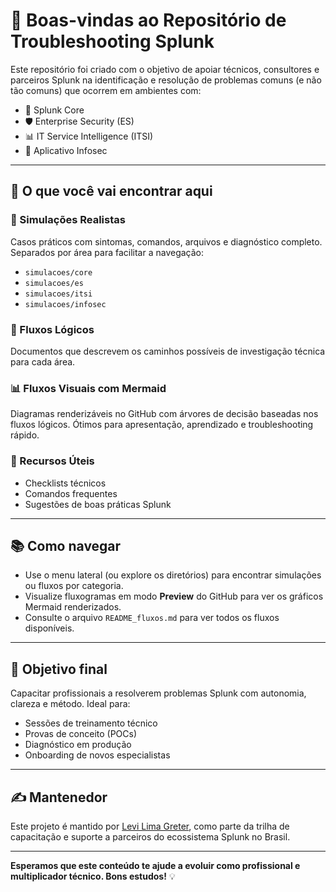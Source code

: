 # 👋 Boas-vindas ao Repositório de Troubleshooting Splunk

Este repositório foi criado com o objetivo de apoiar técnicos, consultores e parceiros Splunk na identificação e resolução de problemas comuns (e não tão comuns) que ocorrem em ambientes com:

- 🔧 Splunk Core
- 🛡️ Enterprise Security (ES)
- 📊 IT Service Intelligence (ITSI)
- 🔐 Aplicativo Infosec

---

## 🚀 O que você vai encontrar aqui

### 🧪 Simulações Realistas
Casos práticos com sintomas, comandos, arquivos e diagnóstico completo. Separados por área para facilitar a navegação:

- `simulacoes/core`
- `simulacoes/es`
- `simulacoes/itsi`
- `simulacoes/infosec`

### 🔁 Fluxos Lógicos
Documentos que descrevem os caminhos possíveis de investigação técnica para cada área.

### 📊 Fluxos Visuais com Mermaid
Diagramas renderizáveis no GitHub com árvores de decisão baseadas nos fluxos lógicos. Ótimos para apresentação, aprendizado e troubleshooting rápido.

### 🧰 Recursos Úteis
- Checklists técnicos
- Comandos frequentes
- Sugestões de boas práticas Splunk

---

## 📚 Como navegar

- Use o menu lateral (ou explore os diretórios) para encontrar simulações ou fluxos por categoria.
- Visualize fluxogramas em modo **Preview** do GitHub para ver os gráficos Mermaid renderizados.
- Consulte o arquivo `README_fluxos.md` para ver todos os fluxos disponíveis.

---

## 🎯 Objetivo final
Capacitar profissionais a resolverem problemas Splunk com autonomia, clareza e método. Ideal para:

- Sessões de treinamento técnico
- Provas de conceito (POCs)
- Diagnóstico em produção
- Onboarding de novos especialistas

---

## ✍️ Mantenedor
Este projeto é mantido por [Levi Lima Greter](https://github.com/levilimagreter), como parte da trilha de capacitação e suporte a parceiros do ecossistema Splunk no Brasil.

---

**Esperamos que este conteúdo te ajude a evoluir como profissional e multiplicador técnico. Bons estudos!** 💡


